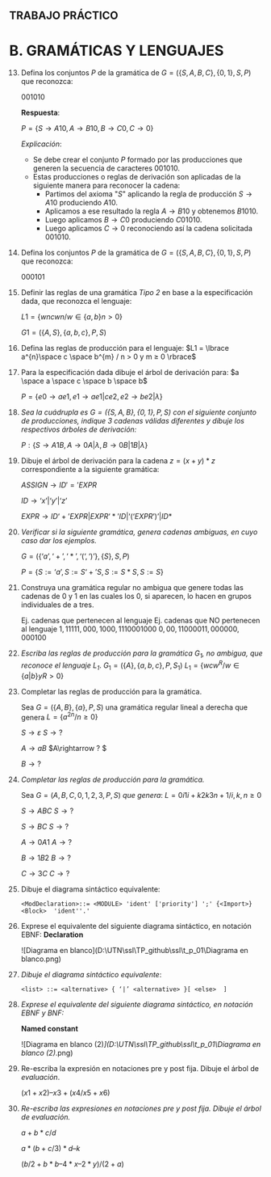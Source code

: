 ## TRABAJO PRÁCTICO 

# B. GRAMÁTICAS Y LENGUAJES 

13. Defina los conjuntos $P$ de la gramática de $G =  (\lbrace S, A, B, C\rbrace, \lbrace0, 1\rbrace, S, P )$ que reconozca: 

    $0 0 1 0 1 0$​ 

    **Respuesta**:

    $P = \lbrace S \rightarrow A10, A \rightarrow B10, B \rightarrow C0, C \rightarrow 0\rbrace$

    *Explicación*:

    + Se debe crear el conjunto $P$ formado por las producciones que generen la secuencia de caracteres $001010$.
    + Estas producciones o reglas de derivación son aplicadas de la siguiente manera para reconocer la cadena:
      + Partimos del axioma "$S$" aplicando la regla de producción $S \rightarrow A10$ produciendo $A10$.
      + Aplicamos a ese resultado la regla $A \rightarrow B10$ y obtenemos $B1010$.
      + Luego aplicamos $B \rightarrow C0$ produciendo $C01010$.
      + Luego aplicamos $C \rightarrow 0$ reconociendo así la cadena solicitada $001010$.

14. Defina los conjuntos $P$ de la gramática de $G = ( \lbrace S, A, B, C\rbrace, \lbrace0, 1\rbrace, S, P )$ que reconozca: 

    $0 0 0 1 0 1$ 

15. Definir las reglas de una gramática *Tipo 2* en base a la especificación dada, que reconozca el lenguaje: 

    $L1 = \lbrace wn cwn / w \in \lbrace a, b\rbrace n > 0\rbrace$

    $G1 = (\lbrace A, S\rbrace, \lbrace a, b, c\rbrace, P, S)$ 

16. Defina las reglas de producción para el lenguaje: $L1 = \lbrace a^{n}\space c \space b^{m} / n > 0 y m ≥ 0 \rbrace$ 

17. Para la especificación dada dibuje el árbol de derivación para: $a \space a \space c \space b \space b$ 

    $P = \lbrace e0 \rightarrow  a e1, e1 \rightarrow  a e1 | c e2, e2 \rightarrow b e2 | λ \rbrace$

18. *Sea la cuádrupla es $G = (\lbrace S,A,B\rbrace, \lbrace0, 1\rbrace, P, S)$ con el siguiente conjunto de producciones, indique 3 cadenas válidas diferentes y dibuje los respectivos árboles de derivación:* 

    $P : \lbrace S \rightarrow A1B, A \rightarrow 0A | λ, B \rightarrow 0B | 1B | λ \rbrace$

19. Dibuje el árbol de derivación para la cadena $z = (x + y) * z$ correspondiente a la siguiente gramática: 

    $ASSIGN \rightarrow ID \prime=\prime EXPR$ 

    $ID \rightarrow ‘x’ | ‘y’ | ‘z’$ 

    $EXPR \rightarrow ID ‘+’ EXPR | EXPR ‘*’ ID | ‘(‘ EXPR’)’ | ID *$

20. *Verificar si la siguiente gramática, genera cadenas ambiguas, en cuyo caso dar los ejemplos.*

    $G = (\lbrace ‘a’, ‘+’, ‘*’, ‘(‘, ‘)’\rbrace, \lbrace S\rbrace, S, P)$ 

    $P = \lbrace S := ‘a’, S := S ‘+’ S, S := S * S, S := S\rbrace$

21. Construya una gramática regular no ambigua que genere todas las cadenas de $0$ y $1$ en las cuales los $0$, si aparecen, lo hacen en grupos individuales de a tres. 

    Ej. cadenas que pertenecen al lenguaje Ej. cadenas que NO pertenecen al lenguaje $1,11111, 000, 1000, 1110001000$                          $0, 00, 11000011, 000000, 000100$ 

22. *Escriba las reglas de producción para la gramática $G_1$, no ambigua, que reconoce el lenguaje $L_1$*. $G_1 = (\lbrace A\rbrace, \lbrace a, b, c\rbrace, P, S_1)$ $L_1 = \lbrace wcw^{R} / w \in \lbrace a | b\rbrace y R > 0\rbrace$ 

23. Completar las reglas de producción para la gramática. 

    Sea $G = (\lbrace A, B\rbrace, \lbrace a\rbrace, P, S)$ una gramática regular lineal a derecha que genera $L = \lbrace a^{2n} / n ≥ 0\rbrace$

    $S\rightarrow ε$                                                                           $S \rightarrow ?$

    $A\rightarrow aB$                                                                      $A\rightarrow ? $

    $B\rightarrow ?$

24. *Completar las reglas de producción para la gramática.* 

    Sea $G = ({A, B, C}, {0, 1, 2, 3}, P, S)$ *que genera*: $L = {0i 1i+k 2k 3n+1 / i, k, n ≥ 0 }$ 

    $S\rightarrow ABC$                                                                 $S\rightarrow ?$ 

    $S\rightarrow BC$                                                                    $S\rightarrow ?$ 

    $A\rightarrow 0A1$                                                                  $A\rightarrow ?$ 

    $B\rightarrow 1B2$                                                                  $B\rightarrow ?$ 

    $C\rightarrow 3C$                                                                    $C\rightarrow ?$ 

25. Dibuje el diagrama sintáctico equivalente: 

    `<ModDeclaration>::= <MODULE> 'ident' ['priority'] ';' {<Import>} <Block>  'ident''.' `

26. Exprese el equivalente del siguiente diagrama sintáctico, en notación EBNF: **Declaration**

    ![Diagrama en blanco](D:\UTN\ssl\TP_github\ssl\t_p_01\Diagrama en blanco.png) 

27. *Dibuje el diagrama sintáctico equivalente*:

    `<list> ::= <alternative> { ‘|’ <alternative> }[ <else>  ] `

28. *Exprese el equivalente del siguiente diagrama sintáctico, en notación EBNF y BNF:*

    **Named constant** 

    ![Diagrama en blanco (2)_](D:\UTN\ssl\TP_github\ssl\t_p_01\Diagrama en blanco (2)_.png)

29. Re-escriba la expresión en notaciones pre y post fija. Dibuje el árbol de *evaluación*.

    $(x1 + x2) – x3 + (x4 / x5 + x6)$

30. *Re-escriba las expresiones en notaciones pre y post fija. Dibuje el árbol de evaluación.* 

    $a + b * c / d$

     $a * (b + c / 3) * d – k$ 

    $(b / 2 + b * b – 4 * x – 2 * y) / (2 + a)$

    
